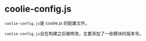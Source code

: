 # coolie-config.js
`coolie-config.js`是 coolie.js 的配置文件。


`coolie-config.js`会在构建之后被修改，主要添加了一些模块的版本号。






